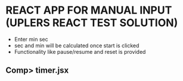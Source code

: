# REACT APP FOR MANUAL INPUT (UPLERS REACT TEST SOLUTION)
* Enter min sec
* sec and min will be calculated once start is clicked
* Functionality like pause/resume and reset is provided

## Comp> timer.jsx 

